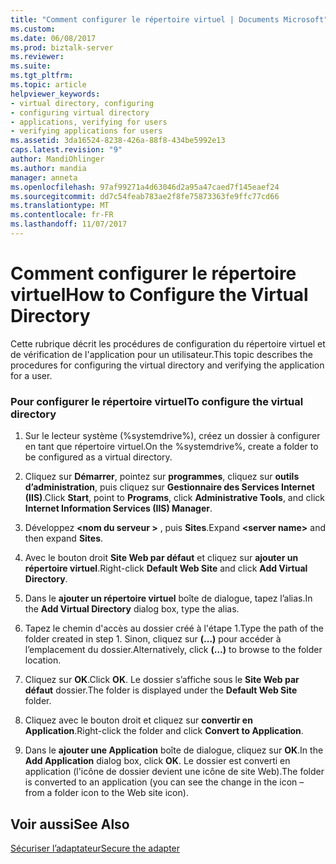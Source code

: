 ```yaml
---
title: "Comment configurer le répertoire virtuel | Documents Microsoft"
ms.custom: 
ms.date: 06/08/2017
ms.prod: biztalk-server
ms.reviewer: 
ms.suite: 
ms.tgt_pltfrm: 
ms.topic: article
helpviewer_keywords:
- virtual directory, configuring
- configuring virtual directory
- applications, verifying for users
- verifying applications for users
ms.assetid: 3da16524-8238-426a-88f8-434be5992e13
caps.latest.revision: "9"
author: MandiOhlinger
ms.author: mandia
manager: anneta
ms.openlocfilehash: 97af99271a4d63046d2a95a47caed7f145eaef24
ms.sourcegitcommit: dd7c54feab783ae2f8fe75873363fe9ffc77cd66
ms.translationtype: MT
ms.contentlocale: fr-FR
ms.lasthandoff: 11/07/2017
---
```

# <a name="how-to-configure-the-virtual-directory"></a><span data-ttu-id="11c2e-102">Comment configurer le répertoire virtuel</span><span class="sxs-lookup"><span data-stu-id="11c2e-102">How to Configure the Virtual Directory</span></span>
<span data-ttu-id="11c2e-103">Cette rubrique décrit les procédures de configuration du répertoire virtuel et de vérification de l'application pour un utilisateur.</span><span class="sxs-lookup"><span data-stu-id="11c2e-103">This topic describes the procedures for configuring the virtual directory and verifying the application for a user.</span></span>  
  
### <a name="to-configure-the-virtual-directory"></a><span data-ttu-id="11c2e-104">Pour configurer le répertoire virtuel</span><span class="sxs-lookup"><span data-stu-id="11c2e-104">To configure the virtual directory</span></span>  
  
1.  <span data-ttu-id="11c2e-105">Sur le lecteur système (%systemdrive%), créez un dossier à configurer en tant que répertoire virtuel.</span><span class="sxs-lookup"><span data-stu-id="11c2e-105">On the %systemdrive%, create a folder to be configured as a virtual directory.</span></span>  
  
2.  <span data-ttu-id="11c2e-106">Cliquez sur **Démarrer**, pointez sur **programmes**, cliquez sur **outils d’administration**, puis cliquez sur **Gestionnaire des Services Internet (IIS)**.</span><span class="sxs-lookup"><span data-stu-id="11c2e-106">Click **Start**, point to **Programs**, click **Administrative Tools**, and click **Internet Information Services (IIS) Manager**.</span></span>  
  
3.  <span data-ttu-id="11c2e-107">Développez  **\<nom du serveur >** , puis **Sites**.</span><span class="sxs-lookup"><span data-stu-id="11c2e-107">Expand **\<server name>** and then expand **Sites**.</span></span>  
  
4.  <span data-ttu-id="11c2e-108">Avec le bouton droit **Site Web par défaut** et cliquez sur **ajouter un répertoire virtuel**.</span><span class="sxs-lookup"><span data-stu-id="11c2e-108">Right-click **Default Web Site** and click **Add Virtual Directory**.</span></span>  
  
5.  <span data-ttu-id="11c2e-109">Dans le **ajouter un répertoire virtuel** boîte de dialogue, tapez l’alias.</span><span class="sxs-lookup"><span data-stu-id="11c2e-109">In the **Add Virtual Directory** dialog box, type the alias.</span></span>  
  
6.  <span data-ttu-id="11c2e-110">Tapez le chemin d'accès au dossier créé à l'étape 1.</span><span class="sxs-lookup"><span data-stu-id="11c2e-110">Type the path of the folder created in step 1.</span></span> <span data-ttu-id="11c2e-111">Sinon, cliquez sur **(...)**  pour accéder à l’emplacement du dossier.</span><span class="sxs-lookup"><span data-stu-id="11c2e-111">Alternatively, click **(…)** to browse to the folder location.</span></span>  
  
7.  <span data-ttu-id="11c2e-112">Cliquez sur **OK**.</span><span class="sxs-lookup"><span data-stu-id="11c2e-112">Click **OK**.</span></span> <span data-ttu-id="11c2e-113">Le dossier s’affiche sous le **Site Web par défaut** dossier.</span><span class="sxs-lookup"><span data-stu-id="11c2e-113">The folder is displayed under the **Default Web Site** folder.</span></span>  
  
8.  <span data-ttu-id="11c2e-114">Cliquez avec le bouton droit et cliquez sur **convertir en Application**.</span><span class="sxs-lookup"><span data-stu-id="11c2e-114">Right-click the folder and click **Convert to Application**.</span></span>  
  
9. <span data-ttu-id="11c2e-115">Dans le **ajouter une Application** boîte de dialogue, cliquez sur **OK**.</span><span class="sxs-lookup"><span data-stu-id="11c2e-115">In the **Add Application** dialog box, click **OK**.</span></span> <span data-ttu-id="11c2e-116">Le dossier est converti en application (l'icône de dossier devient une icône de site Web).</span><span class="sxs-lookup"><span data-stu-id="11c2e-116">The folder is converted to an application (you can see the change in the icon – from a folder icon to the Web site icon).</span></span>  
  
## <a name="see-also"></a><span data-ttu-id="11c2e-117">Voir aussi</span><span class="sxs-lookup"><span data-stu-id="11c2e-117">See Also</span></span>  
 [<span data-ttu-id="11c2e-118">Sécuriser l’adaptateur</span><span class="sxs-lookup"><span data-stu-id="11c2e-118">Secure the adapter</span></span>](../core/security-in-biztalk-adapter-for-peoplesoft-enterprise.md)